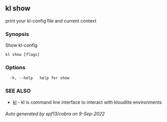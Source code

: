 ## kl show

print your kl-config file and current context

### Synopsis

Show kl-config

```
kl show [flags]
```

### Options

```
  -h, --help   help for show
```

### SEE ALSO

* [kl](kl.md)	 - kl is command line interface to interact with kloudlite environments

###### Auto generated by spf13/cobra on 9-Sep-2022
